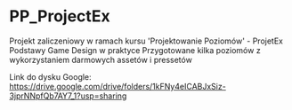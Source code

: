 # PP_ProjectEx
Projekt zaliczeniowy w ramach kursu 'Projektowanie Poziomów' - ProjetEx  
Podstawy Game Design w praktyce
Przygotowane kilka poziomów z wykorzystaniem darmowych assetów i pressetów

Link do dysku Google:
https://drive.google.com/drive/folders/1kFNy4eICABJxSiz-3jprNNpfQb7AY7_1?usp=sharing
